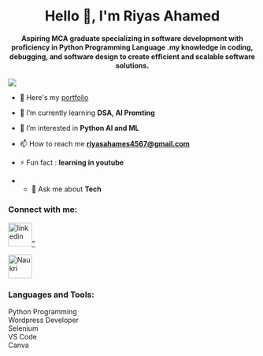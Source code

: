 <h1 align="center">Hello 👋, I'm Riyas Ahamed</h1>
<h4 align="center">Aspiring MCA graduate specializing in software development with proﬁciency in Python Programming Language .my knowledge in coding, debugging, and software design to create efﬁcient and scalable software solutions.</h4>

<p align="left"> <img src="https://komarev.com/ghpvc/?username=ZeolousVenom-jr&label=Profile%20views&color=0e75b6&style=flat" /> </p>

- 🔭 Here's my [portfolio](https://riyasdev.rf.gd/) 

- 🌱 I’m currently learning **DSA, AI Promting**

- 🤝 I’m interested in **Python AI and ML**

- 📫 How to reach me **riyasahames4567@gmail.com**

- ⚡ Fun fact : **learning in youtube**

- - 💬 Ask me about **Tech**

<h3 align="left">Connect with me:</h3>
<p align="left">
<a href="https://www.linkedin.com/in/riyas-ahamed-a87091317/" target="blank"><img width="48" height="48" src="https://img.icons8.com/fluency/48/linkedin.png" alt="linkedin"/>" </a>
  
<a herf="https://www.naukri.com/mnjuser/profile?id=&altresid" target="blank"><img width="48" height="48" src="https://upload.wikimedia.org/wikipedia/commons/f/fc/Naukri.png" alt="Naukri"/></a>


<h3 align="left">Languages and Tools:</h3>
<p align="left"> Python Programming <br> Wordpress Developer <br> Selenium <br> VS Code <br> Canva</p>




